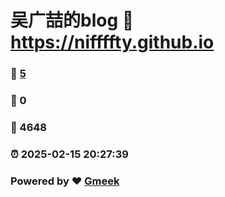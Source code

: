 # 吴广喆的blog :link: https://niffffty.github.io 
### :page_facing_up: [5](https://niffffty.github.io/tag.html) 
### :speech_balloon: 0 
### :hibiscus: 4648 
### :alarm_clock: 2025-02-15 20:27:39 
### Powered by :heart: [Gmeek](https://github.com/Meekdai/Gmeek)
